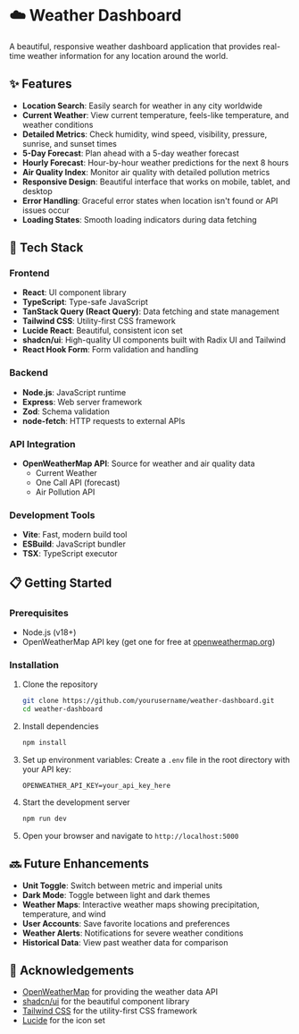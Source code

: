 # ☁️ Weather Dashboard

A beautiful, responsive weather dashboard application that provides real-time weather information for any location around the world.


## ✨ Features

- **Location Search**: Easily search for weather in any city worldwide
- **Current Weather**: View current temperature, feels-like temperature, and weather conditions
- **Detailed Metrics**: Check humidity, wind speed, visibility, pressure, sunrise, and sunset times
- **5-Day Forecast**: Plan ahead with a 5-day weather forecast
- **Hourly Forecast**: Hour-by-hour weather predictions for the next 8 hours
- **Air Quality Index**: Monitor air quality with detailed pollution metrics
- **Responsive Design**: Beautiful interface that works on mobile, tablet, and desktop
- **Error Handling**: Graceful error states when location isn't found or API issues occur
- **Loading States**: Smooth loading indicators during data fetching

## 🚀 Tech Stack

### Frontend
- **React**: UI component library
- **TypeScript**: Type-safe JavaScript
- **TanStack Query (React Query)**: Data fetching and state management
- **Tailwind CSS**: Utility-first CSS framework
- **Lucide React**: Beautiful, consistent icon set
- **shadcn/ui**: High-quality UI components built with Radix UI and Tailwind
- **React Hook Form**: Form validation and handling

### Backend
- **Node.js**: JavaScript runtime
- **Express**: Web server framework
- **Zod**: Schema validation
- **node-fetch**: HTTP requests to external APIs

### API Integration
- **OpenWeatherMap API**: Source for weather and air quality data
  - Current Weather
  - One Call API (forecast)
  - Air Pollution API

### Development Tools
- **Vite**: Fast, modern build tool
- **ESBuild**: JavaScript bundler
- **TSX**: TypeScript executor

## 📋 Getting Started

### Prerequisites
- Node.js (v18+)
- OpenWeatherMap API key (get one for free at [openweathermap.org](https://openweathermap.org/api))

### Installation

1. Clone the repository
   ```bash
   git clone https://github.com/yourusername/weather-dashboard.git
   cd weather-dashboard
   ```

2. Install dependencies
   ```bash
   npm install
   ```

3. Set up environment variables:
   Create a `.env` file in the root directory with your API key:
   ```
   OPENWEATHER_API_KEY=your_api_key_here
   ```

4. Start the development server
   ```bash
   npm run dev
   ```

5. Open your browser and navigate to `http://localhost:5000`




## 🔜 Future Enhancements

- **Unit Toggle**: Switch between metric and imperial units
- **Dark Mode**: Toggle between light and dark themes
- **Weather Maps**: Interactive weather maps showing precipitation, temperature, and wind
- **User Accounts**: Save favorite locations and preferences
- **Weather Alerts**: Notifications for severe weather conditions
- **Historical Data**: View past weather data for comparison

## 🙏 Acknowledgements

- [OpenWeatherMap](https://openweathermap.org/) for providing the weather data API
- [shadcn/ui](https://ui.shadcn.com/) for the beautiful component library
- [Tailwind CSS](https://tailwindcss.com/) for the utility-first CSS framework
- [Lucide](https://lucide.dev/) for the icon set
